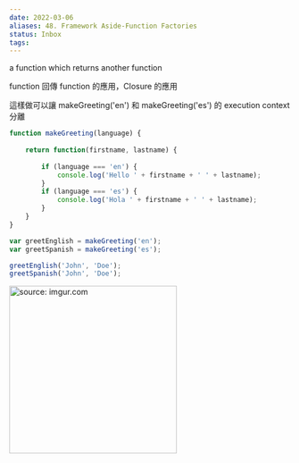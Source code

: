 ```yaml
---
date: 2022-03-06
aliases: 48. Framework Aside-Function Factories
status: Inbox
tags:
---
```


a function which returns another function

function 回傳 function 的應用，Closure 的應用

這樣做可以讓  makeGreeting('en') 和 makeGreeting('es') 的 execution context 分離

```js
function makeGreeting(language) {
 
    return function(firstname, lastname) {
     
        if (language === 'en') {
            console.log('Hello ' + firstname + ' ' + lastname);   
        } 
        if (language === 'es') {
            console.log('Hola ' + firstname + ' ' + lastname);   
        }   
    }
}

var greetEnglish = makeGreeting('en');
var greetSpanish = makeGreeting('es');

greetEnglish('John', 'Doe');
greetSpanish('John', 'Doe');
```

<a href="https://imgur.com/YasNuNs"><img src="https://i.imgur.com/YasNuNs.jpg" title="source: imgur.com" width="300px" /></a>